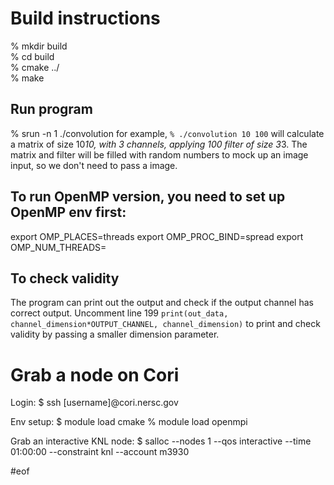 # Build instructions

% mkdir build  
% cd build  
% cmake ../  
% make

## Run program

% srun -n 1 ./convolution <dimension of matrix>
for example, `% ./convolution 10 100` will calculate a matrix of size 10*10, with 3 channels, applying 100 filter of size 3*3. The matrix and filter will be filled with random numbers to mock up an image input, so we don't need to pass a image.

## To run OpenMP version, you need to set up OpenMP env first:

export OMP_PLACES=threads
export OMP_PROC_BIND=spread
export OMP_NUM_THREADS=<number of threads>

## To check validity

The program can print out the output and check if the output channel has correct output. Uncomment line 199 `print(out_data, channel_dimension*OUTPUT_CHANNEL, channel_dimension)` to print and check validity by passing a smaller dimension parameter.

# Grab a node on Cori

Login:
$ ssh [username]@cori.nersc.gov

Env setup:
$ module load cmake
% module load openmpi

Grab an interactive KNL node:
$ salloc --nodes 1 --qos interactive --time 01:00:00 --constraint knl --account m3930

#eof
